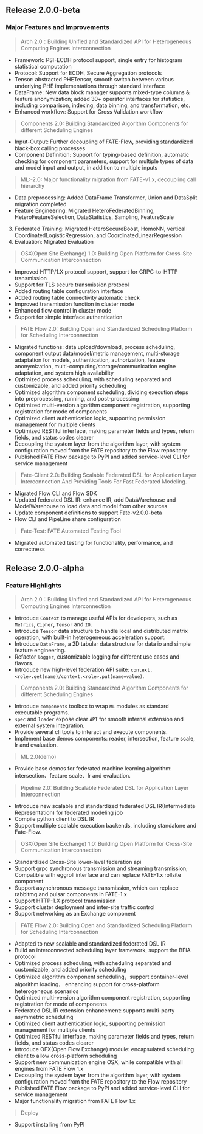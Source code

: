 ## Release 2.0.0-beta
### Major Features and Improvements
> Arch 2.0：Building Unified and Standardized API for Heterogeneous Computing Engines Interconnection
* Framework: PSI-ECDH protocol support, single entry for histogram statistical computation 
* Protocol: Support for ECDH, Secure Aggregation protocols
* Tensor: abstracted PHETensor, smooth switch between various underlying PHE implementations through standard interface
* DataFrame: New data block manager supports mixed-type columns & feature anonymization; added 30+ operator interfaces for statistics, including comparison, indexing, data binning, and transformation, etc.
* Enhanced workflow: Support for Cross Validation workflow

> Components 2.0: Building Standardized Algorithm Components for different Scheduling Engines
* Input-Output: Further decoupling of FATE-Flow, providing standardized black-box calling processes 
* Component Definition: Support for typing-based definition, automatic checking for component parameters, support for multiple types of data and model input and output, in addition to multiple inputs

> ML:-2.0:  Major functionality migration from FATE-v1.x, decoupling call hierarchy 
* Data preprocessing: Added DataFrame Transformer, Union and DataSplit migration completed
* Feature Engineering: Migrated HeteroFederatedBinning, HeteroFeatureSelection, DataStatistics, Sampling, FeatureScale
3. Federated Training: Migrated HeteroSecureBoost, HomoNN, vertical CoordinatedLogisticRegression, and CoordinatedLinearRegression
4. Evaluation: Migrated Evaluation

> OSX(Open Site Exchange) 1.0: Building Open Platform for Cross-Site Communication Interconnection 
* Improved HTTP/1.X protocol support, support for GRPC-to-HTTP transmission 
* Support for TLS secure transmission protocol 
* Added routing table configuration interface 
* Added routing table connectivity automatic check 
* Improved transmission function in cluster mode 
* Enhanced flow control in cluster mode 
* Support for simple interface authentication

> FATE Flow 2.0: Building Open and Standardized Scheduling Platform for Scheduling Interconnection
* Migrated functions: data upload/download, process scheduling, component output data/model/metric management, multi-storage adaptation for models, authentication, authorization, feature anonymization, multi-computing/storage/communication engine adaptation, and system high availability
* Optimized process scheduling, with scheduling separated and customizable, and added priority scheduling
* Optimized algorithm component scheduling, dividing execution steps into preprocessing, running, and post-processing
* Optimized multi-version algorithm component registration, supporting registration for mode of components
* Optimized client authentication logic, supporting permission management for multiple clients
* Optimized RESTful interface, making parameter fields and types, return fields, and status codes clearer
* Decoupling the system layer from the algorithm layer, with system configuration moved from the FATE repository to the Flow repository
* Published FATE Flow package to PyPI and added service-level CLI for service management

> Fate-Client 2.0: Building Scalable Federated DSL for Application Layer Interconnection And Providing Tools For Fast Federated Modeling.
* Migrated Flow CLI and Flow SDK
* Updated federated DSL IR: enhance IR, add DataWarehouse and ModelWarehouse to load data and model from other sources
* Update component definitions to support Fate-v2.0.0-beta
* Flow CLI and PipeLine share configuration

> Fate-Test: FATE Automated Testing Tool
* Migrated automated testing for functionality, performance, and correctness


## Release 2.0.0-alpha
### Feature Highlights
> Arch 2.0：Building Unified and Standardized API for Heterogeneous Computing Engines Interconnection
* Introduce `Context` to manage useful APIs for developers, such as `Metrics`, `Cipher`, `Tensor` and `IO`.
* Introduce `Tensor` data structure to handle local and distributed matrix operation, with built-in heterogeneous acceleration support. 
* Introduce `DataFrame`, a 2D tabular data structure for data io and simple feature engineering.
* Refactor `logger`, customizable logging for different use cases and flavors.
* Introduce new high-level federation API suite: `context.<role>.get(name)/context.<role>.put(name=value)`.

> Components 2.0: Building Standardized Algorithm Components for different Scheduling Engines
* Introduce `components` toolbox to wrap `ML` modules as standard executable programs.
* `spec` and `loader` expose clear `API` for smooth internal extension and external system integration. 
* Provide several cli tools to interact and execute components.
* Implement base demos components: reader, intersection, feature scale, lr and evaluation. 

> ML 2.0(demo)
* Provide base demos for federated machine learning algorithm: intersection、feature scale、lr and evaluation.

> Pipeline 2.0: Building Scalable Federated DSL for Application Layer Interconnection
* Introduce new scalable and standardized federated DSL IR(Intermediate Representation) for federated modeling job
* Compile python client to DSL IR
* Support multiple scalable execution backends, including standalone and Fate-Flow.

> OSX(Open Site Exchange) 1.0: Building Open Platform for Cross-Site Communication Interconnection
* Standardized Cross-Site lower-level federation api
* Support grpc synchronous transmission and streaming transmission; Compatible with eggroll interface and can replace FATE-1.x rollsite component
* Support asynchronous message transmission, which can replace rabbitmq and pulsar components in FATE-1.x
* Support HTTP-1.X protocol transmission
* Support cluster deployment and inter-site traffic control
* Support networking as an Exchange component

> FATE Flow 2.0: Building Open and Standardized Scheduling Platform for Scheduling Interconnection
* Adapted to new scalable and standardized federated DSL IR
* Build an interconnected scheduling layer framework, support the BFIA protocol
* Optimized process scheduling, with scheduling separated and customizable, and added priority scheduling
* Optimized algorithm component scheduling，support container-level algorithm loading， enhancing support for cross-platform heterogeneous scenarios
* Optimized multi-version algorithm component registration, supporting registration for mode of components
* Federated DSL IR extension enhancement: supports multi-party asymmetric scheduling
* Optimized client authentication logic, supporting permission management for multiple clients
* Optimized RESTful interface, making parameter fields and types, return fields, and status codes clearer
* Introduce OFX(Open Flow Exchange) module: encapsulated scheduling client to allow cross-platform scheduling
* Support new communication engine OSX, while compatible with all engines from FATE Flow 1.x
* Decoupling the system layer from the algorithm layer, with system configuration moved from the FATE repository to the Flow repository
* Published FATE Flow package to PyPI and added service-level CLI for service management
* Major functionality migration from FATE Flow 1.x

> Deploy
* Support installing from PyPI
